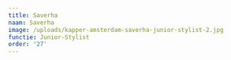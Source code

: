 ```yaml
---
title: Saverha
naam: Saverha
image: /uploads/kapper-amsterdam-saverha-junior-stylist-2.jpg
functie: Junior-Stylist
order: '27'
---
```


